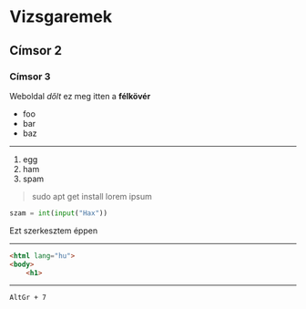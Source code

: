 # Vizsgaremek
## Címsor 2
### Címsor 3

Weboldal *dőlt* ez meg itten a **félkövér**

- foo
- bar
- baz

---

1. egg
1. ham
1. spam

> sudo apt get install lorem ipsum

```python
szam = int(input("Hax"))
```

Ezt szerkesztem éppen

---

```html
<html lang="hu">
<body>
    <h1>
```

---

```
AltGr + 7
```